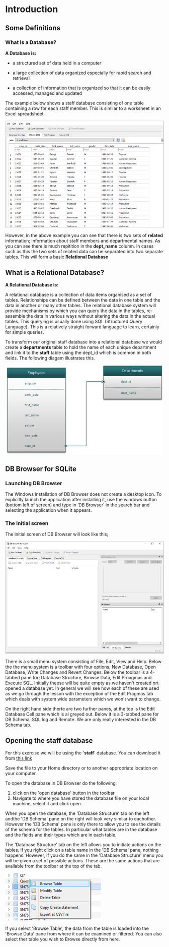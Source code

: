 # Introduction

## Some Definitions

### What is a Database?

**A Database is:**

-   a structured set of data held in a computer
    
-   a large collection of data organized especially for rapid search and retrieval
   
-   a collection of information that is organized so that it can be easily accessed, managed and updated

The example below shows a staff database consisting of one table containing a row for each staff member. This is similar to a worksheet in an Excel spreadsheet.

![image](https://github.com/DCS-training/IntroToDatabases/blob/main/images/Image1.png)

However, in the above example you can see that there is two sets of  **related**  information; information about staff members and departmental names. As you can see there is much repitition in the  **dept_name**  column. In cases such as this the two sets of related data can be separated into two separate tables. This will form a basic  **Relational Database**

## What is a Relational Database?

**A Relational Database is:**

A relational database is a collection of data items organised as a set of tables. Relationships can be defined between the data in one table and the data in another or many other tables. The relational database system will provide mechanisms by which you can query the data in the tables, re-assemble the data in various ways without altering the data in the actual tables. This querying is usually done using SQL (Structured Query Language). This is a relatively straight forward language to learn, certainly for simple queries.

To transform our original staff database into a relational database we would create a  **departments**  table to hold the name of each unique department and link it to the  **staff**  table using the dept_id which is common in both fields. The following diagam illustrates this.

![image](https://github.com/DCS-training/IntroToDatabases/blob/main/images/Image2.png)

## DB Browser for SQLite

### Launching DB Browser

The Windows installation of DB Browser does not create a desktop icon. To explicitly launch the application after installing it, use the windows button (bottom left of screen) and type in ‘DB Browser’ in the search bar and selecting the application when it appears.

### The Initial screen

The initial screen of DB Browser will look like this;

![image](https://github.com/DCS-training/IntroToDatabases/blob/main/images/Image3.png)

There is a small menu system consisting of File, Edit, View and Help. Below the the menu system is a toolbar with four options; New Database, Open Database, Write Changes and Revert Changes. Below the toolbar is a 4-tabbed pane for; Database Structure, Browse Data, Edit Proagmas and Execute SQL. Initially theese will be quite empty as we haven't created ort opened a database yet. In general we will see how each of these are used as we go through the lesson with the exception of the Edit Pragmas tab which deals with system wide parameters which we won't want to change.

On the right hand side therte are two further panes, at the top is the Edit Database Cell pane which is al greyed out. Below it is a 3-tabbed pane for DB Schema, SQL log and Remote. We are only really interested in the DB Schema tab.

## Opening the staff database

For this exercise we will be using the '**staff**' database. You can download it from [this link](https://github.com/DCS-training/IntroToDatabases/blob/main/staff.db)

Save the file to your Home directory or to another appropriate location on your computer.

To open the database in DB Browser do the following;

1. click on the 'open database' button in the toolbar.
2. Navigate to where you have stored the database file on your local machine, select it and click open.

When you open the database, the 'Database Structure' tab on the left andthe 'DB Schema' pane on the right will look very similar to eachother. However the 'DB Schema' pane is only there to allow you to see the details of the schema for the tables. In particular what tables are in the database and the fields and their types which are in each table.

The 'Database Structure' tab on the left allows you to initiate actions on the tables. If you right click on a table name in the 'DB Schema' pane, nothing happens. However, if you do the same in the 'Database Structure' menu you will be given a set of possible actions. These are the same actions that are available from the toolbar at the top of the tab.

![image](https://github.com/DCS-training/IntroToDatabases/blob/main/images/Image4.png)

If you select 'Browse Table', the data from the table is loaded into the 'Browse Data' pane from where it can be examined or filtered. You can also select ther table you wish to Browse directly from here.
